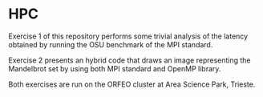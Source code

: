# HPC

Exercise 1 of this repository performs some trivial analysis of the latency obtained by running the OSU benchmark of the MPI standard.

Exercise 2 presents an hybrid code that draws an image representing the Mandelbrot set by using both MPI standard and OpenMP library.

Both exercises are run on the ORFEO cluster at Area Science Park, Trieste.

